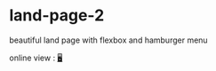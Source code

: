 # land-page-2

beautiful land page with flexbox and hamburger menu 

online view : <a href="https://hadioryanipr.github.io/land-page-2/">🖥️</a>
 


